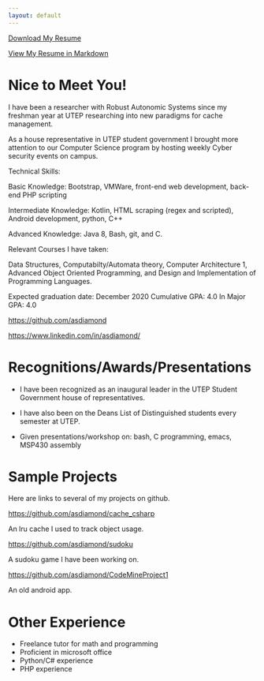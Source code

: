 ```yaml
---
layout: default
---
```


[Download My Resume](resume.pdf)

[View My Resume in Markdown](resume)



# [](#header-1)Nice to Meet You!

I have been a researcher with Robust Autonomic Systems since my freshman year at UTEP researching into new paradigms for cache management.

As a house representative in UTEP student government I brought more attention to our Computer Science program by hosting weekly Cyber security events on campus.

Technical Skills:

Basic Knowledge: Bootstrap, VMWare, front-end web development, back-end PHP scripting

Intermediate Knowledge: Kotlin, HTML scraping (regex and scripted), Android development, python, C++

Advanced Knowledge: Java 8, Bash, git, and C.

Relevant Courses I have taken:

Data Structures, Computabilty/Automata theory, Computer Architecture 1, Advanced Object Oriented Programming, and Design and Implementation of Programming Languages.

Expected graduation date: December 2020
Cumulative GPA: 4.0
In Major GPA: 4.0

https://github.com/asdiamond

https://www.linkedin.com/in/asdiamond/




# [](#header-1)Recognitions/Awards/Presentations

*   I have been recognized as an inaugural leader in the UTEP Student Government house of representatives.

*   I have also been on the Deans List of Distinguished students every semester at UTEP.

*   Given presentations/workshop on: bash, C programming, emacs, MSP430 assembly

# [](#header-1)Sample Projects

Here are links to several of my projects on github.

https://github.com/asdiamond/cache_csharp

An lru cache I used to track object usage.

https://github.com/asdiamond/sudoku

A sudoku game I have been working on.

https://github.com/asdiamond/CodeMineProject1

An old android app.


# [](#header-1)Other Experience

*   Freelance tutor for math and programming
*   Proficient in microsoft office
*   Python/C# experience
*   PHP experience


